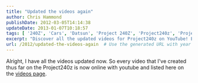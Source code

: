 ```yaml
---
title: "Updated the videos again"
author: Chris Hammond
publishDate: 2012-03-05T14:14:38
updateDate: 2013-01-07T10:18:57
tags: [ '240Z', 'Cars', 'Datsun', 'Project 240Z', 'Project240z', 'Project240Zcom', 'Video', 'Videos' ]
excerpt: "Discover all the updated videos for Project240z on YouTube! Explore the latest content now on the videos page."
url: /2012/updated-the-videos-again  # Use the generated URL with year
---
```

Alright, I have all the videos updated now. So every video that I've created thus far on the Project240z is now online with youtube and listed here on the <A href="/Default.aspx?tabid=54">videos page</A>.


